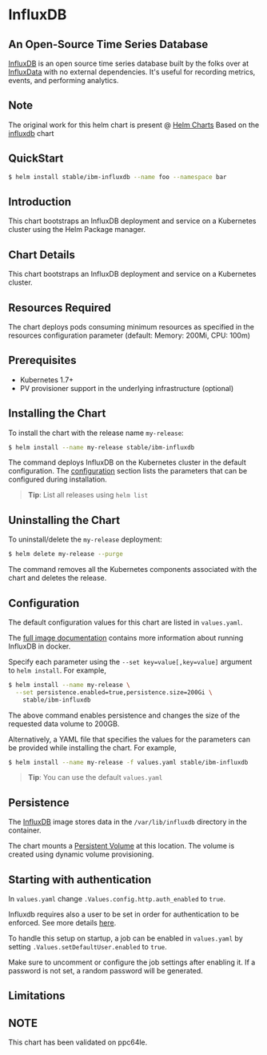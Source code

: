 # InfluxDB

##  An Open-Source Time Series Database

[InfluxDB](https://github.com/influxdata/influxdb) is an open source time series database built by the folks over at [InfluxData](https://influxdata.com) with no external dependencies. It's useful for recording metrics, events, and performing analytics.

## Note
The original work for this helm chart is present @ [Helm Charts]( https://github.com/helm/charts) Based on the [influxdb]( https://github.com/helm/charts/tree/master/stable/influxdb) chart 

## QuickStart

```bash
$ helm install stable/ibm-influxdb --name foo --namespace bar
```

## Introduction

This chart bootstraps an InfluxDB deployment and service on a Kubernetes cluster using the Helm Package manager.

## Chart Details
This chart bootstraps an InfluxDB deployment and service on a Kubernetes cluster. 

## Resources Required
The chart deploys pods consuming minimum resources as specified in the resources configuration parameter (default: Memory: 200Mi, CPU: 100m)
 
## Prerequisites

- Kubernetes 1.7+
- PV provisioner support in the underlying infrastructure (optional)

## Installing the Chart

To install the chart with the release name `my-release`:

```bash
$ helm install --name my-release stable/ibm-influxdb
```

The command deploys InfluxDB on the Kubernetes cluster in the default configuration. The [configuration](#configuration) section lists the parameters that can be configured during installation.

> **Tip**: List all releases using `helm list`

## Uninstalling the Chart

To uninstall/delete the `my-release` deployment:

```bash
$ helm delete my-release --purge
```

The command removes all the Kubernetes components associated with the chart and deletes the release.

## Configuration

The default configuration values for this chart are listed in `values.yaml`. 

The [full image documentation](https://hub.docker.com/_/influxdb/) contains more information about running InfluxDB in docker.

Specify each parameter using the `--set key=value[,key=value]` argument to `helm install`. For example,

```bash
$ helm install --name my-release \
  --set persistence.enabled=true,persistence.size=200Gi \
    stable/ibm-influxdb
```

The above command enables persistence and changes the size of the requested data volume to 200GB.

Alternatively, a YAML file that specifies the values for the parameters can be provided while installing the chart. For example,

```bash
$ helm install --name my-release -f values.yaml stable/ibm-influxdb
```

> **Tip**: You can use the default `values.yaml`

## Persistence

The [InfluxDB](https://hub.docker.com/_/influxdb/) image stores data in the `/var/lib/influxdb` directory in the container.

The chart mounts a [Persistent Volume](http://kubernetes.io/docs/user-guide/persistent-volumes/) at this location. The volume is created using dynamic volume provisioning.

## Starting with authentication

In `values.yaml` change `.Values.config.http.auth_enabled` to `true`.

Influxdb requires also a user to be set in order for authentication to be enforced. See more details [here](https://docs.influxdata.com/influxdb/v1.2/query_language/authentication_and_authorization/#set-up-authentication).

To handle this setup on startup, a job can be enabled in `values.yaml` by setting `.Values.setDefaultUser.enabled` to `true`.

Make sure to uncomment or configure the job settings after enabling it. If a password is not set, a random password will be generated.

## Limitations

## NOTE
This chart has been validated on ppc64le.
